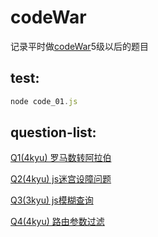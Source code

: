 # codeWar

<p>
    记录平时做<a href="https://www.codewars.com">codeWar</a>5级以后的题目
</p>

## test:
``` js
node code_01.js
```

## question-list:
<p>
    <a href="https://github.com/Hilbertangers/codeWar/blob/master/questions/questions_01.md">Q1(4kyu) 罗马数转阿拉伯</a>
</p>
<p>
    <a href="https://github.com/Hilbertangers/codeWar/blob/master/questions/questions_02.md">Q2(4kyu) js迷宫设障问题</a>
</p>
<p>
    <a href="https://github.com/Hilbertangers/codeWar/blob/master/questions/questions_03.md">Q3(3kyu) js模糊查询</a>
</p>
<p>
    <a href="https://github.com/Hilbertangers/codeWar/blob/master/questions/questions_04.md">Q4(4kyu) 路由参数过滤</a>
</p>
